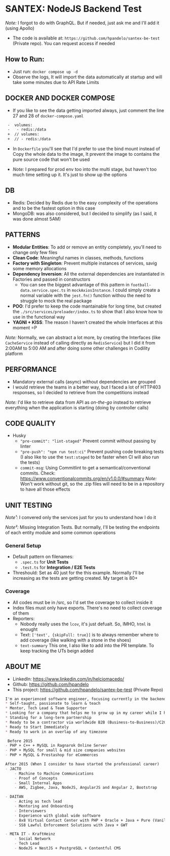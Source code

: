 # SANTEX: NodeJS Backend Test

_Note:_ I forgot to do with GraphQL. But if needed, just ask me and I'll add it (using Apollo)

- The code is available at: `https://github.com/hpandelo/santex-be-test` (Private repo). You can request access if needed

## How to Run:

- Just run: `docker compose up -d`
- Observe the logs, It will import the data automatically at startup and will take some minutes due to API Rate Limits

## DOCKER AND DOCKER COMPOSE

- If you like to see the data getting imported always, just comment the line 27 and 28 of `docker-compose.yaml`

```diff
 -  volumes:
 -   - redis:/data
 +  // volumes:
 +  // - redis:/data
```

- In `Dockerfile` you'll see that I'd prefer to use the bind mount instead of Copy the whole data to the image, It prevent the image to contains the pure source code that won't be used

- _Note:_ I prepared for prod env too into the multi stage, but haven't too much time setting up it. It's just to show up the options

## DB

- Redis: Decided by Redis due to the easy complexity of the operations and to be the fastest option in this case
- MongoDB: was also considered, but I decided to simplify (as I said, it was done almost 5AM)

## PATTERNS

- **Modular Entities**: To add or remove an entity completely, you'll need to change only few files
- **Clean Code**: Meaningful names in classes, methods, functions
- **Factory with Singleton**: Prevent multiple instances of services, savig some memory allocations
- **Dependency Inversion**: All the external dependencies are instantiated in Factories and passed in constructors
  - You can see the biggest advantage of this pattern in `football-data.service.spec.ts` in `mockAxiosInstance`. I could simply create a normal variable with the `jest.fn()` function withou the need to struggle to mock the real package
- **POO**: I'd prefer to keep the code mantainable for long time, but created the `./src/services/preloader/index.ts` to show that I also know how to use in the functional way
- **YAGNI + KISS**: The reason I haven't created the whole Interfaces at this moment =P

_Note:_ Normally, we can abstract a lot more, by creating the Interfaces (like `CacheService` instead of calling directly as `RedisService`) but I did it from 2:00AM to 5:00 AM and after doing some other challenges in Codility platform

## PERFORMANCE

- Mandatory external calls (async) without dependencies are grouped
- I would retrieve the teams in a better way, but I faced a lot of HTTP403 responses, so I decided to retrieve from the competitions instead

_Note:_ I'd like to retrieve data from API as _on-the-go_ instead to retrieve everything when the application is starting (doing by controller calls)

## CODE QUALITY

- Husky
  - `"pre-commit": "lint-staged"` Prevent commit without passing by linter
  - `"pre-push": "npm run test:ci"` Prevent pushing code breaking tests (I also like to use the `test:staged` to be faster when CI will also run the tests)
  - `commit-msg`: Using Commitlint to get a semantical/conventional commits. Check: https://www.conventionalcommits.org/en/v1.0.0/#summary
    _Note:_ Won't work without git, so the .zip files will need to be in a repository to have all those effects

## UNIT TESTING

_Note¹:_ I convered only the services just for you to understand how I do it

_Note²:_ Missing Integration Tests. But normally, I'll be testing the endpoints of each entity module and some common operations

### General Setup

- Default pattern on filenames:
  - `.spec.ts` for **Unit Tests**
  - `.test.ts` for **Integration / E2E Tests**
- Threshould: Set as 40 just for the this example. Normally I'll be increasing as the tests are getting created. My target is 80+

### Coverage

- All codes must be in /src, so I'd set the coverage to collect inside it
- Index files must only have exports. There's no need to collect coverage of them
- Reporters:
  - Nobody really uses the `lcov`, it's just defualt. So, IMHO, `html` is enought
  - Text: `['text', {skipFull: true}]` is to always remember where to add coverage (like walking with a stone in the shoes)
  - `text-summary` This one, I also like to add into the PR template. To keep tracking the UTs beign added


## ABOUT ME
- LinkedIn: https://www.linkedin.com/in/helciomacedo/
- Github: https://github.com/hpandelo
- This project: https://github.com/hpandelo/santex-be-test (Private Repo)

```markdown
I'm an experienced software engineer, focusing currently in the backend with NodeJS but also worked (almost all my career) as Fullstack, with huge experience in all software and company sizes, from PoC (Proof of Concept) to Global Wide Software
* Self-taught, passionate to learn & teach
* Mentor, Tech Lead & Team Supporter
* Looking for a company that helps me to grow up in my career while I help to grow up the company
* Standing for a long-term partnership  
* Ready to be a contractor via worldwide B2B (Business-to-Business)/C2C (Corp-to-Corp) contracts
* Ready to Start Immediately 
* Ready to work in an overlap of any timezone

 Before 2015
- PHP + C++ + MySQL in Ragnarok Online Server
- PHP + MySQL for small & mid size companies websites
- PHP + MySQL & Prestashop for eCommerces

After 2015 (When I consider to have started the professional career)
- JACTO
    - Machine to Machine Communications
    - Proof of Concepts
    - Small Internal Apps
    - AWS, Zigbee, Java, NodeJS, AngularJS and Angular 2, Bootstrap

- DAITAN
    - Acting as tech lead
    - Mentoring and Onboarding
    - Interviewers
    - Experience with global wide software
    - 8x8 Virtual Contact Center with PHP + Oracle + Java + Pure (Vanilla) Javascript
    - SS8 Lawful Enforcement Solutions with Java + GWT

- META IT - KraftHeinz
    - Social Network
    - Tech Lead
    - NodeJS + NestJS + PostgreSQL + Contentful CMS
```
